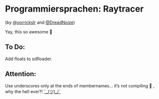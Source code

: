 Programmiersprachen: Raytracer
===========
(by [@yorrickslr](https://github.com/yorrickslr) and [@DreadNoize](https://github.com/DreadNoize))

Yay, this so awesome :rocket:

## To Do:

Add floats to sdfloader.

## Attention:

Use underscores only at the ends of membernames... it’s not compiling :poop: , why the hell ever?! [¯\_(ツ)_/¯](https://www.youtube.com/watch?v=32UGD0fV45g)
